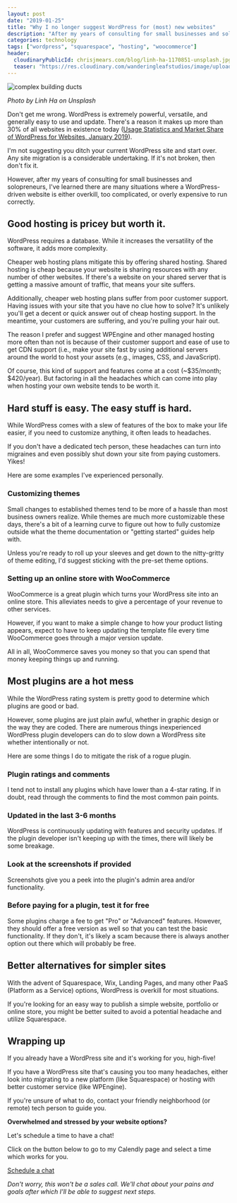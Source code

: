 ```yaml
---
layout: post
date: "2019-01-25"
title: "Why I no longer suggest WordPress for (most) new websites"
description: "After my years of consulting for small businesses and solopreneurs, I've learned there are many situations where a WordPress-driven website is either overkill, too complicated, or overly expensive to run correctly."
categories: technology
tags: ["wordpress", "squarespace", "hosting", "woocommerce"]
header:
  cloudinaryPublicId: chrisjmears.com/blog/linh-ha-1170851-unsplash.jpg
  teaser: "https://res.cloudinary.com/wanderingleafstudios/image/upload/b_auto,c_pad,g_center,h_630,w_1200/v1537890988/chrisjmears.com/blog/linh-ha-1170851-unsplash.jpg"
---
```


![complex building ducts](https://res.cloudinary.com/wanderingleafstudios/image/upload/v1548446853/chrisjmears.com/blog/linh-ha-1170851-unsplash.jpg)

<div class="text-right text-gray-500 text-sm mb-6">
  <em>Photo by Linh Ha on Unsplash</em>
</div>

Don't get me wrong. WordPress is extremely powerful, versatile, and generally easy to use and update. There's a reason it makes up more than 30% of all websites in existence today ([Usage Statistics and Market Share of WordPress for Websites, January 2019](https://w3techs.com/technologies/details/cm-wordpress/all/all)).

I'm not suggesting you ditch your current WordPress site and start over. Any site migration is a considerable undertaking. If it's not broken, then don't fix it.

However, after my years of consulting for small businesses and solopreneurs, I've learned there are many situations where a WordPress-driven website is either overkill, too complicated, or overly expensive to run correctly.

## Good hosting is pricey but worth it.

WordPress requires a database. While it increases the versatility of the software, it adds more complexity.

Cheaper web hosting plans mitigate this by offering shared hosting. Shared hosting is cheap because your website is sharing resources with any number of other websites. If there's a website on your shared server that is getting a massive amount of traffic, that means your site suffers.

Additionally, cheaper web hosting plans suffer from poor customer support. Having issues with your site that you have no clue how to solve? It's unlikely you'll get a decent or quick answer out of cheap hosting support. In the meantime, your customers are suffering, and you're pulling your hair out.

The reason I prefer and suggest WPEngine and other managed hosting more often than not is because of their customer support and ease of use to get CDN support (i.e., make your site fast by using additional servers around the world to host your assets (e.g., images, CSS, and JavaScript).

Of course, this kind of support and features come at a cost (~$35/month; $420/year). But factoring in all the headaches which can come into play when hosting your own website tends to be worth it.

## Hard stuff is easy. The easy stuff is hard.

While WordPress comes with a slew of features of the box to make your life easier, if you need to customize anything, it often leads to headaches.

If you don't have a dedicated tech person, these headaches can turn into migraines and even possibly shut down your site from paying customers. Yikes!

Here are some examples I've experienced personally.

### Customizing themes

Small changes to established themes tend to be more of a hassle than most business owners realize. While themes are much more customizable these days, there's a bit of a learning curve to figure out how to fully customize outside what the theme documentation or "getting started" guides help with.

Unless you're ready to roll up your sleeves and get down to the nitty-gritty of theme editing, I'd suggest sticking with the pre-set theme options.

### Setting up an online store with WooCommerce

WooCommerce is a great plugin which turns your WordPress site into an online store. This alleviates needs to give a percentage of your revenue to other services.

However, if you want to make a simple change to how your product listing appears, expect to have to keep updating the template file every time WooCommerce goes through a major version update.

All in all, WooCommerce saves you money so that you can spend that money keeping things up and running.

## Most plugins are a hot mess

While the WordPress rating system is pretty good to determine which plugins are good or bad.

However, some plugins are just plain awful, whether in graphic design or the way they are coded. There are numerous things inexperienced WordPress plugin developers can do to slow down a WordPress site whether intentionally or not.

Here are some things I do to mitigate the risk of a rogue plugin.

### Plugin ratings and comments

I tend not to install any plugins which have lower than a 4-star rating. If in doubt, read through the comments to find the most common pain points.

### Updated in the last 3-6 months

WordPress is continuously updating with features and security updates. If the plugin developer isn't keeping up with the times, there will likely be some breakage.

### Look at the screenshots if provided

Screenshots give you a peek into the plugin's admin area and/or functionality.

### Before paying for a plugin, test it for free

Some plugins charge a fee to get "Pro" or "Advanced" features. However, they should offer a free version as well so that you can test the basic functionality. If they don't, it's likely a scam because there is always another option out there which will probably be free.

## Better alternatives for simpler sites

With the advent of Squarespace, Wix, Landing Pages, and many other PaaS (Platform as a Service) options, WordPress is overkill for most situations.

If you're looking for an easy way to publish a simple website, portfolio or online store, you might be better suited to avoid a potential headache and utilize Squarespace.

## Wrapping up

If you already have a WordPress site and it's working for you, high-five!

If you have a WordPress site that's causing you too many headaches, either look into migrating to a new platform (like Squarespace) or hosting with better customer service (like WPEngine).

If you're unsure of what to do, contact your friendly neighborhood (or remote) tech person to guide you.

<div class="text-center mt-10 border bg-gray-100 p-6">
  <p>
    <strong class="text-2xl">Overwhelmed and stressed by your website options?</strong>
  </p>
  <p>
    Let's schedule a time to have a chat!
  </p>
  <p>
    Click on the button below to go to my Calendly page and select a time which works for you.
  </p>
  <p>
    <a href="https://calendly.com/chrisjmears/website-woes-intro" class="js-event-track bg-green-700 border-2 border-white hover:bg-green-500 font-semibold py-3 px-5 rounded shadow-md hover:shadow-none text-2xl inline-block no-underline">
      <span class="text-white">Schedule a chat</span>
    </a>
  </p>
  <p>
    <em class="text-base">Don't worry, this won't be a sales call. We'll chat about your pains and goals after which I'll be able to suggest next steps.</em>
  </p>
</div>

